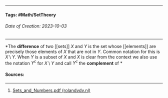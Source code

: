 __________________________________________________________________________
#### **Tags:** #Math/SetTheory 
###### *Date of Creation: 2023-10-03*
__________________________________________________________________________

*The **difference** of two [[sets]] $X$ and $Y$ is the set whose [[elements]] are precisely those elements of $X$ that are not in $Y$. Common notation for this is $X \setminus Y$. When $Y$ is a subset of $X$ and $X$ is clear from the context we also use the notation $Y^c$ for $X \setminus Y$ and call $Y^c$ the **complement** of * 
#### Sources:
__________________________________________________________________________
1. [Sets_and_Numbers.pdf (rolandvdv.nl)](https://www.rolandvdv.nl/Sets_and_Numbers.pdf)